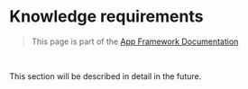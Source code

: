 # Knowledge requirements

> This page is part of the [App Framework Documentation](../DOCUMENTATION.md)

<br />

This section will be described in detail in the future.

